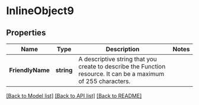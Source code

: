 # InlineObject9

## Properties

Name | Type | Description | Notes
------------ | ------------- | ------------- | -------------
**FriendlyName** | **string** | A descriptive string that you create to describe the Function resource. It can be a maximum of 255 characters. | 

[[Back to Model list]](../README.md#documentation-for-models) [[Back to API list]](../README.md#documentation-for-api-endpoints) [[Back to README]](../README.md)


